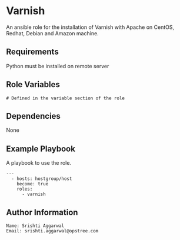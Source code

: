 Varnish
============

An ansible role for the installation of Varnish with Apache on CentOS, Redhat, Debian and Amazon machine.

Requirements
------------

Python must be installed on remote server

Role Variables
--------------

```
# Defined in the variable section of the role

```

Dependencies
------------

None

Example Playbook
----------------

A playbook to use the role.

```
---
  - hosts: hostgroup/host
    become: true
    roles: 
      - varnish

```

Author Information
------------------

```
Name: Srishti Aggarwal
Email: srishti.aggarwal@opstree.com
```
